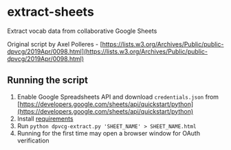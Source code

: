 # extract-sheets
Extract vocab data from collaborative Google Sheets

Original script by Axel Polleres - [https://lists.w3.org/Archives/Public/public-dpvcg/2019Apr/0098.html](https://lists.w3.org/Archives/Public/public-dpvcg/2019Apr/0098.html)


## Running the script

1. Enable Google Spreadsheets API and download  `credentials.json` from [https://developers.google.com/sheets/api/quickstart/python](https://developers.google.com/sheets/api/quickstart/python)
2. Install [requirements](requirements.txt)
3. Run `python dpvcg-extract.py 'SHEET_NAME' > SHEET_NAME.html`
4. Running for the first time may open a browser window for OAuth verification
